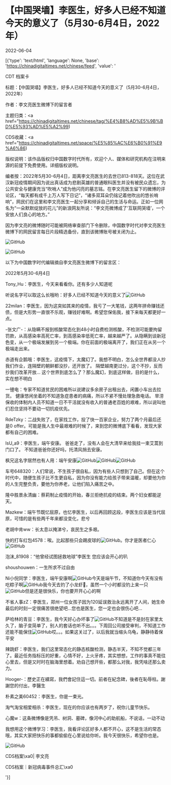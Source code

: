 # 【中国哭墙】李医生，好多人已经不知道今天的意义了（5月30-6月4日，2022年）

2022-06-04

[{'type': 'text/html', 'language': None, 'base': 'https://chinadigitaltimes.net/chinese/feed', 'value': '

CDT 档案卡

标题：【中国哭墙】李医生，好多人已经不知道今天的意义了（5月30-6月4日，2022年）

作者：李文亮医生微博下的留言者

主题归类：<a href="https://chinadigitaltimes.net/chinese/tag/%E4%B8%AD%E5%9B%BD%E5%93%AD%E5%A2%99)

CDS收藏：<a href="https://chinadigitaltimes.net/space/%E5%85%AC%E6%B0%91%E9%A6%86)

版权说明：该作品版权归中国数字时代所有，欢迎个人、媒体和研究机构在注明来源的前提下免费使用。详细版权说明。





编者按：2022年5月30-6月4日，距离李文亮医生的去世已813-818天。这位在武汉新冠疫情期间因为说出真话成为悲剧英雄的普通眼科医生并没有被民众遗忘，为公共安全与健康充当“吹哨人”成为他闪亮的墓志铭。在李文亮医生留下的微博的评论区，“每天都有成千上万人写下日记”，“诸多双耳朵仍铭记着他吹出的悠长哨响”，网民们在这里和李文亮医生一起分享和倾诉自己的生活与命运。正如一位网名为“一朵默默绽放的花儿”的新浪网友所说：“李文亮微博成了‘互联网哭墙’，一个安放人们良心的地方。”

因为李文亮的微博随时可能被网络审查部门下令删除，中国数字时代对李文亮医生微博下的网民留言每日片段精选备份，直到该微博账号被关闭为止。

![GitHub](https://chinadigitaltimes.net/chinese/files/2020/03/Screenshot-2020-03-13-10.48.21.png)

![GitHub](https://chinadigitaltimes.net/chinese/files/2020/03/Screenshot-2020-03-15-11.01.33.png)

以下为中国数字时代编辑摘自李文亮医生微博下的留言区：

2022年5月30-6月4日

Tony_Hu：李医生，今天来看看你。还有多少人知道呢

听说名字可以取这么长哦哟：好多人已经不知道今天的意义了![GitHub](https://chinadigitaltimes.net/chinese/files/2022/06/post-682534-629be52735475.png)

22milan：李医生，因为这突如其来的疫情，我亏了一大笔钱，这两年拼命赚钱还债，但是大形势一直很不乐观，赚钱好难啊。希望您保佑我，接下来每天都更好一点。

-张文广-：从隐瞒不报到核酸常态化到48小时自费检测核酸，不检测可能要拘留罚款，从高感染率高死亡率，到高感染率低死亡率，越来越严了。从隐瞒到谈新冠色变，从一个极端发展到另一个极端。你在前面的极端离开了，我们正在从另一个极端走出来。

赤道有企鹅哦：李医生，这疫情下，太魔幻了。我想不明白，怎么全世界都没人抄我们作业，连隔壁的朝鲜都没抄，还开放了。 隔壁越南更过分，这个不抄，反而抄我们改革开放… 这个世界到底怎么了？那么魔幻，到底这样做，目的是什么，实在想不明白

一锂电：专家不知道贫民的困难所以说建议多余房子出租出去，闲置小车出去拉货。 健康悠闲坐着的不知道急症患者的病痛，所以不紧不慢处理急救电话。 旱涝保收的体制内人员不知道一日不干活就没有收入的普通老百姓的艰难，所以说叫他们忍住坚持不要动一切抗疫优先。

RdeTzky：二战失败了，在家找工作，投了快一百家企业，努力了两个月最后还是0 offer。可能是我人生中最艰难的时候了，来到您的微博底下看看，发现大家都有自己的困难。

IsU_a9：李医生，端午安康。 爸爸走了，没有人会在大清早来给我挂一束艾蒿到门口了。 不知道爸爸你还好吗，托清风捎去安康。

枫兄这名字居然也有人用：端午安康![GitHub](https://chinadigitaltimes.net/chinese/files/2022/06/post-682534-629be5274483b.png)![GitHub](https://chinadigitaltimes.net/chinese/files/2022/06/post-682534-629be5274483b.png)![GitHub](https://chinadigitaltimes.net/chinese/files/2022/06/post-682534-629be5274483b.png)

车号648320：人们常说，不生孩子很自私，因为有些人只想到了自己。但在这个时代中，随便生孩子比不生更自私，因为你没有能力给孩子带来温暖，却要他为你的人生完整负责，要他为你养老，让他们陷入痛苦之中。

隆中胜景永清幽：蔡莉制止疫情的开始，春兰拒绝抗疫的结束。两个妇女都能逆天。

Mazkew：端午节既忆屈原，也忆李医生，以后再回顾这段，李医生应该是当代屈原，可惜的是有些两千年来都没变化，悲兮

老胡中肯ww：长太息以掩涕兮，哀民生之多艰。

快的打车红包4578：唉。比起那些只会踢皮球的![GitHub](https://chinadigitaltimes.net/chinese/files/2022/06/post-682534-629be5276fede.png)。你才是医者仁心![GitHub](https://chinadigitaltimes.net/chinese/files/2022/06/post-682534-629be5277e512.png)

泡沫_81908：“他曾经试图拯救地球”李医生 您应该会开心的叭

shoushouwen：一生所求不过自由

Ni小倪同学：李医生，端午安康啊![GitHub](https://chinadigitaltimes.net/chinese/files/2022/06/post-682534-629be5278d6d8.png)今天是端午节，不知道你今天有没有吃粽子啊![GitHub](https://chinadigitaltimes.net/chinese/files/2022/06/post-682534-629be5278d6d8.png)我今天去钓了小龙虾🦞，虽然一个小时都没钓上来一只![GitHub](https://chinadigitaltimes.net/chinese/files/2022/06/post-682534-629be52735475.png)但是还是很快乐，你也要开开心心的啊

不省人事zZ：李医生，郑州一位女孩子因为120延误救治永远离开了人间，她生命最后的时刻一定很痛苦很绝望吧&#8230;您也是医生，您一定也会很伤心吧&#8230;

萨哈林的青豆：李医生，我今天好心办坏事了![GitHub](https://chinadigitaltimes.net/chinese/files/2022/06/post-682534-629be527bc936.png)不知道是不是封在家里太久了，脑子变简单了，别人的套话也听不出。。。下周回公司接受审判，不知道工作还能不能保住![GitHub](https://chinadigitaltimes.net/chinese/files/2022/06/post-682534-629be527bc936.png)哎。。。如果这关过了，以后我就当缩头乌龟，静静待着保平安

辣跳虾：李医生，我们这里常态化的静态核酸检测，静态半天，不知不觉都三年了。最近任务指标压的好重，心情不好，上火牙疼，其实想想，工作的事真不能往心里去，但是又时时在脑海里想着。劝自己想开些，都那么对我，我凭啥还那么卖力。

Hooger-：歷史正在續寫，我們會記住這一切。前者在紀念碑，後者在恥辱柱。謝謝您的付出，李醫生

朴素之美60452：李医生，你是一束光。

淘气淘宝相爱相杀：李医生，现在的你应该也有两岁了，祝你儿童节快乐。

心魔w：这条微博像是凭吊、树洞、墓碑，像河中心的助航船，不说话，一动不动

我想用这个微博学习：李医生，我看评论区好多人都不开心，这不是生活的常态哦，其实大家把快乐的事都偷偷在心里说给你听。我今天很快乐，希望你也是。



![GitHub](https://chinadigitaltimes.net/chinese/files/2020/03/37-150x150.jpg)

CDS档案\xa0| 李文亮

CDS档案｜新冠病毒事件总汇\xa0

'}]